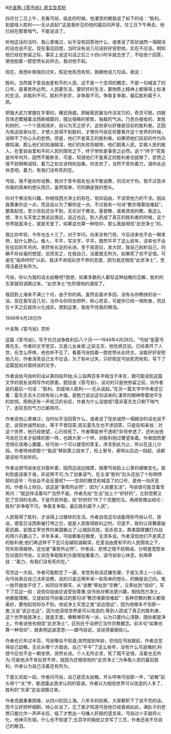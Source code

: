 #[叶圣陶《答丏翁》原文及赏析](https://www.vrrw.net/wx/9079.html)

四月廿二日上午，去看丏翁，临走的时候，他凄苦的朝我说了如下的话：“胜利，到底啥人胜利——无从说起!”这是我听见的他的最后的声音。廿三日下午再去，他已经在那里咽气，不能说话了。

听他这话的当时，我心里难过，似乎没有回答他什么，或者说了现状诚然一塌糊涂的话也说不定。现在事后回想，当时没有说几句话好好安慰他，实在不应该。明知他已经在弥留之际，事实上说这句话之后三十四小时半就去世了，不给他个回答，使他抱着一腔悲愤长此终古，我对他不起。

现在，我想补赎我的过失，假定他死而有知，我朝他说几句话。我说：

胜利，当然属于爱自由爱和平的人民。这不是一个空洞的概念，不是一句喊滥了的口号，是事势所必然。人民要生活，要好好的生活，要物质上精神上都够得上标准的生活，非胜利不可。胜利不到手，非争取不可。争取复争取，最后胜利属于人民。



把强大武力掌握在手里的，耀武扬威。把秘密武器当作活宝贝的，奇货可居。四肢百体还繁殖着法西斯细菌的，摆出侵略的架势，独裁的气派。乃至办接收的，发胜利财的，一个个高视阔步，自以为天之骄子。这些家伙好像是目前的胜利者。正因为有这些家伙在，才使人民得不到胜利，才使你丏翁在将要离开这个世界的时候，消释不了你心头的悲愤。但是，他们不是真正的胜利者。如果把他们目前的作为叫做陷溺，那么他们的陷溺越深，他们的失败将越惨。他们脱离人民，实做人民的敌人，在爱自由爱和平的人民的围攻之下，终于惨败是事势之必然。这个“终于”究竟是何年何月，固然不能断言，可是，知道他们不是真正的胜利者也就够了，悲愤之情不妨稍稍减轻，着力之处应该特别加重。你去世了，当然不劳你着力，请你永远休息吧。着力，有我们没有死的在。

丏翁，我不是向你说教，我对于青年朋友也决不敢说教，何况对于你。我不过告诉你我的简单的想头而已，虽然简单，可的确是我的想头。

你对于佛法有兴趣，你相信西方净土的存在。信仰自由，不该受他力的干涉。因此我尊重你这一点，而且自以为了解你这一点。不过我有一句诗“教宗堪慕信难起”，要我起信，至少目前还办不到，无论对于佛法，基督教，或者其他的教。我这么想，净土与天堂之类说远很远，说近也近。到人民成了真正的胜利者的时候，这个世界就是净土，就是天堂了。如果这也算一种信仰，那么我是相信“此世净土”的。

我比你年轻，今年也五十三了。对于学问，向来没有门径，今后谅来也不会一朝发愤，起什么野心。做人，平平，写文字，平平，既然平平了这么些年，谅来也不会在往后的年月间，突然有长足的长进。至于居高位，发大财，我自己剖析自己，的确不存丝毫的想望。总而言之，在我自己，活着既无所为，如果死了也不足惜。可是在“临命终时”以前，我决不肯抱玩世不恭的态度，因为我还相信“此世净土”，觉得活着还有所为。

丏翁，你以为我的话太幼稚吧?我想，如果多数的人都存这种幼稚的见解，胜利的东家就将调换过来，“此世净土”也将很快的涌现了。

我回到上海来不满三个月，由于你的病，虽然会面许多回，没有与你畅快的谈一谈。现在我写这几句，当作与你同坐把杯，称心而言。可是你已经一棺附身，而且在十天之后就将火化成灰。想到这里，我收不住我的眼泪。

1946年4月28日作

叶圣陶《答丏翁》赏析

这篇《答丏翁》，写于抗日战争胜利后八个月——1946年4月28日。“丏翁”是夏丏尊先生，作者的文字至交，又是儿女亲家;之前五天，他忧病交加，已经离开了人世，任怎么呼唤，他也听不见了。看着丏翁抱着一腔悲愤长此终古，没能好好安慰他几句，作者深责自己太不应该。为了弥补过失，只好假定丏翁死而有知，写下了这篇犹如对面倾谈的文字。

作者说给丏翁听的话从第四段开始;头三段两百多字相当于序言，跟可能读到这篇文字的朋友说明写作的原委。题目是《答丏翁》，谈论的只是他弥留之前，向作者说的最后一句话：“胜利，到底啥人胜利——无从说起。”在另一篇文字中作者还记着：夏先生舌头已经有些儿木强，是勉力说出这句话来的;凄苦的眼神带着他平生的悲悯。照例还有一声低沉的长叹，作者为什么没提呢?莫非夏先生只剩下喘气了，连叹息的气力已都用尽。

作者说他心里难过，当时似乎没回答什么，或者说了现状诚然一塌糊涂的话也说不定。说现状诚然如此，等于不曾回答;其实夏先生也不求回答，只是告知亲翁：对这个世界，他已经绝望，心已经死了。作者哪能参不透呢?非但参透了，还听出他丏翁在日本才投降的那一阵，也跟大家一个样，对胜利抱过奢望来着。作者因而更觉得应该推心置腹，给丏翁一个可以接受的答复。序言到此为止，所以在这儿分段。作者特地把那个“我说”移到第三段末了，标上冒号，表明从后边一段起，话都是说给丏翁听的。

作者设想丏翁坐在对面听着，因而边说边揣摩，揣摩丏翁脸上心里的细微变化。胜利到底该属于谁，非说煞不可;为了加重语气，在主语“胜利”后头还加了个标明停顿的逗号：丏翁会不会反感呢?——空洞的概念和喊滥了的口号，是他一向厌恶的。作者马上辩白，说这是“事势所必然”，因为“人民要生活”。丏翁很可能含着苦笑问：“就这样活着吗?”当然不是。作者先给“生活”加上个“好好的”，立刻觉察又犯了空洞的毛病，于是尽其所能，给“好好的”作了个完整的注。再顺势推出结论：胜利“非争取不可。争取复争取，最后胜利属于人民”。

人民取得了胜利，才谈得上过像样的生活。作者自信这句话能得到丏翁认可。按说，德意日法西斯被打垮之日，就是人民取得胜利之时。可是不，胜利让挥舞着秘密武器，妄图主宰世界的美国霸占了;让搜刮百姓，扼杀民主，靠美国撑腰打内战的蒋介石霸占了。半年多来，丏翁都看在眼里，无须多说。作者深信他们不是真正的胜利者;他们再这样干下去只会越陷溺越深，在爱自由爱和平的人民围攻之下，将失败得越惨。这也是“事势所必然”。作者说，悲愤之情不妨稍减，分明是宽慰坐在对面的丏翁。又说在争取胜利方面得加重着力，请丏翁安心休息，别再牵挂：“着力，有我们没有死的在。”

写完这一大段，作者可能默念了一遍，发觉有些话还嫌生硬，于是又添上一小段，向丏翁表白自己决非说教，说的只是近两年来一些简单的想头，的确是自己的。笔一放开就收不住了，如同往年聊天，从“说教”牵扯到“宗教”，又牵扯到“信仰”，写下了后边一段：说信仰自由应该受到尊重;说丏翁对佛法感兴趣，相信西方净土，他都能理解。又提起给丏翁看过的那句诗“教宗堪慕信难起”：各种宗教的教义都很美妙，要他起信却办不到。他说净土天堂之类“说远很远”，因为他根本不信那一套;又说“说近也近”，因为他深信世界是可以改造的;等到人民成了真正的胜利者，这个世界就是净土，就是天堂。佛教禅宗有一派，认为只要内心清静，随处都是净土。作者说他也相信“此世净土”，区别在于没把它当作宗教概念。前半句“如果也算一种信仰”，就表明这层意思——跟丏翁说，该说得委婉些儿。

作者也已年过半百，丏翁哪会不知道;突然提到年龄，恐怕在丏翁跟前，作者总觉得自己幼稚。无论从哪个方面说，自己“平平”了这么些年，没有什么可追悔的;料想今后也不会一朝发愤，突然长进。个人无所企求，死了既不足惜，活着也无所为;可是他决不肯玩世不恭，就因为还相信他的“此世净土”;为争取人民的最后胜利，作者认为自己活着还有所为。

下面又另起一段，作者问丏翁，自己是否太幼稚。开头呼唤丏翁那一声，“幼稚”前头带个“太”字，都透露出恳求认同的音调。作者以为相信世界可以改造的人多了，胜利的“东家”定会调换过来。

作者克服重重困难，从四川赶回上海。八年半的别离，大家都积下了说不完的话，而今又好把杯细斟，倾心长谈了。见了面才知道丏翁他已经衰病如此，满肚子的悲愤只能化作一声声长叹，临了才憋出一句摧人肝肠的遗言来。丏翁过十天就将火化，他神灭形销，什么也不知道了;五百字的稿纸又空写了三页，作者还收不住自己的眼泪。

